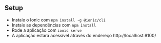 ## Setup

* Instale o Ionic com `npm install -g @ionic/cli`
* Instale as dependências com `npm install`
* Rode a aplicação com `ionic serve`
* A aplicação estará acessível através do endereço http://localhost:8100/